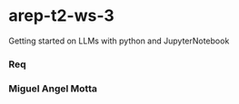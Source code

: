 # arep-t2-ws-3
Getting started on LLMs with python and JupyterNotebook

### Req




### Miguel Angel Motta
